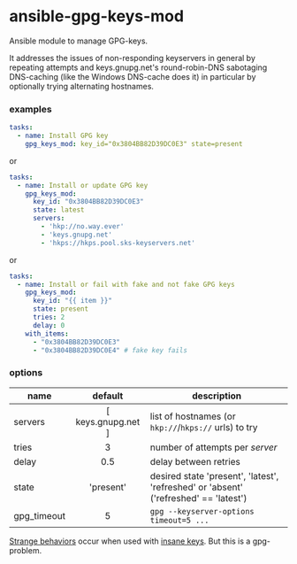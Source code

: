 # ansible-gpg-keys-mod

Ansible module to manage GPG-keys.

It addresses the issues of non-responding keyservers in general by repeating attempts and keys.gnupg.net's round-robin-DNS sabotaging DNS-caching (like the Windows DNS-cache does it) in particular by optionally trying alternating hostnames.

### examples

```YAML
tasks:
  - name: Install GPG key
    gpg_keys_mod: key_id="0x3804BB82D39DC0E3" state=present
```
or
```YAML
tasks:
  - name: Install or update GPG key
    gpg_keys_mod:
      key_id: "0x3804BB82D39DC0E3"
      state: latest
      servers:
        - 'hkp://no.way.ever'
        - 'keys.gnupg.net'
        - 'hkps://hkps.pool.sks-keyservers.net'
```
or
```YAML
tasks:
  - name: Install or fail with fake and not fake GPG keys
    gpg_keys_mod:
      key_id: "{{ item }}"
      state: present
      tries: 2
      delay: 0
    with_items:
      - "0x3804BB82D39DC0E3"
      - "0x3804BB82D39DC0E4" # fake key fails
```

### options
name         | default            | description
-------------|:------------------:|-------------
servers      | [ keys.gnupg.net ] | list of hostnames (or `hkp://`/`hkps://` urls) to try
tries        |   3                | number of attempts per *server*
delay        |  0.5               | delay between retries
state        | 'present'          | desired state 'present', 'latest', 'refreshed' or 'absent' ('refreshed' == 'latest')
gpg_timeout  | 5                  | `gpg --keyserver-options timeout=5 ...`


[Strange behaviors](https://gist.github.com/tnt/eedaed9a6cc75130b9cb) occur when used with [insane keys](https://gist.github.com/tnt/70b116c72be11dc3cc66). But this is a gpg-problem.
